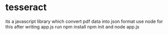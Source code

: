 # tesseract
its a javascript library which convert pdf data into json format 
use node for this
after writing app.js
run npm install
npm init
and node app.js
